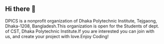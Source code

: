 ## Hi there 👋

DPICS is a nonprofit organization of Dhaka Polytechnic Institute, Tejgaong, Dhaka-1208, Bangladesh.This organization is open for the Students of dept. of CST, Dhaka Polytechnic Institute.If you are interested you can join with us, and create your project with love.Enjoy Coding!
